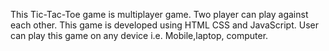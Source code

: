 This Tic-Tac-Toe game is multiplayer game.
Two player can play against each other.
This game is developed using HTML CSS and JavaScript.
User can play this game on any device i.e. Mobile,laptop, computer.
